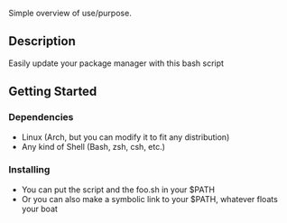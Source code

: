Simple overview of use/purpose.

## Description

Easily update your package manager with this bash script

## Getting Started

### Dependencies

* Linux (Arch, but you can modify it to fit any distribution)
* Any kind of Shell (Bash, zsh, csh, etc.)

### Installing

* You can put the script and the foo.sh in your $PATH
* Or you can also make a symbolic link to your $PATH, whatever floats your boat

